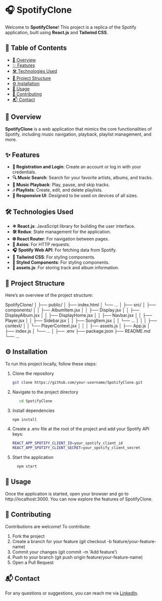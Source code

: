 # 🎧 SpotifyClone

Welcome to **SpotifyClone**! This project is a replica of the Spotify application, built using **React.js** and **Tailwind CSS**.

## 📑 Table of Contents

- [📝 Overview](#-overview)
- [✨ Features](#-features)
- [🛠️ Technologies Used](#-technologies-used)
- [📂 Project Structure](#-project-structure)
- [⚙️ Installation](#-installation)
- [🚀 Usage](#-usage)
- [🤝 Contributing](#-contributing)
- [📬 Contact](#-contact)

## 📝 Overview

**SpotifyClone** is a web application that mimics the core functionalities of Spotify, including music navigation, playback, playlist management, and more.

## ✨ Features

- **🔑 Registration and Login**: Create an account or log in with your credentials.
- **🔍 Music Search**: Search for your favorite artists, albums, and tracks.
- **🎵 Music Playback**: Play, pause, and skip tracks.
- **🎶 Playlists**: Create, edit, and delete playlists.
- **📱 Responsive UI**: Designed to be used on devices of all sizes.

## 🛠️ Technologies Used

- **⚛️ React.js**: JavaScript library for building the user interface.
- **🛠️ Redux**: State management for the application.
- **🌐 React Router**: For navigation between pages.
- **📡 Axios**: For HTTP requests.
- **🎧 Spotify Web API**: For fetching data from Spotify.
- **🎨 Tailwind CSS**: For styling components.
- **💅 Styled Components**: For styling components.
- **📂 assets.js**: For storing track and album information.

## 📂 Project Structure

Here’s an overview of the project structure:


SpotifyClone/
│
├── public/
│ ├── index.html
│ └── ...
│
├── src/
│ ├── components/
│ │ ├── AlbumItem.jsx
│ │ ├── Display.jsx
│ │ ├── DisplayAlbum.jsx
│ │ ├── DisplayHome.jsx
│ │ ├── Navbar.jsx
│ │ ├── Player.jsx
│ │ ├── Sidebar.jsx
│ │ ├── SongItem.jsx
│ │ └── ...
│ │
│ ├── context/
│ │ └── PlayerContext.jsx
│ │
│ ├── assets.js
│ ├── App.js
│ ├── index.js
│ └── ...
│
├── .env
├── package.json
├── README.md
└── ...

## ⚙️ Installation

To run this project locally, follow these steps:

1. Clone the repository

   ```bash
   git clone https://github.com/your-username/SpotifyClone.git

2. Navigate to the project directory
   ```bash
      cd SpotifyClone

3. Install dependencies
    ```bash
    npm install

4. Create a .env file at the root of the project and add your Spotify API keys:
    ```bash
    REACT_APP_SPOTIFY_CLIENT_ID=your_spotify_client_id
    REACT_APP_SPOTIFY_CLIENT_SECRET=your_spotify_client_secret

5. Start the application
    ```bash
      npm start

## 🚀 Usage
Once the application is started, open your browser and go to http://localhost:3000. You can now explore the features of SpotifyClone.

## 🤝 Contributing
Contributions are welcome! To contribute:

1. Fork the project
2. Create a branch for your feature (git checkout -b feature/your-feature-name)
3. Commit your changes (git commit -m 'Add feature')
4. Push to your branch (git push origin feature/your-feature-name)
5. Open a Pull Request


## 📬 Contact

For any questions or suggestions, you can reach me via [LinkedIn](https://www.linkedin.com/in/alahyane-oussama/).

